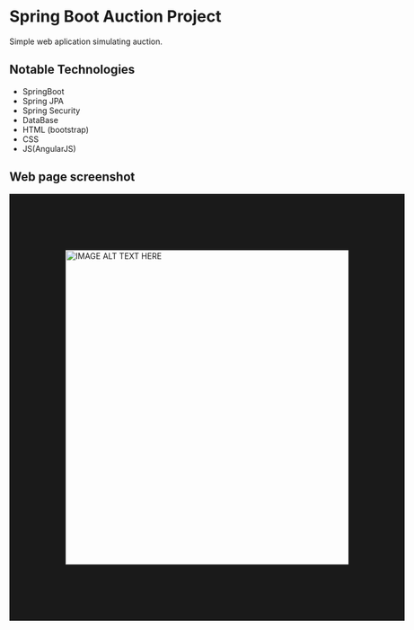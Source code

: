 # Spring Boot Auction Project
Simple web aplication simulating auction.
## Notable Technologies
- SpringBoot 
- Spring JPA
- Spring Security
- DataBase
- HTML (bootstrap)
- CSS
- JS(AngularJS)

## Web page screenshot
<img src="https://scontent.fhen1-1.fna.fbcdn.net/v/t34.0-12/18471484_1480861168652923_380587304_n.png?oh=152df75ff0271b576ab6c497aaeee430&oe=596D75B7"
alt="IMAGE ALT TEXT HERE" width="800" height="560" border="100" />
